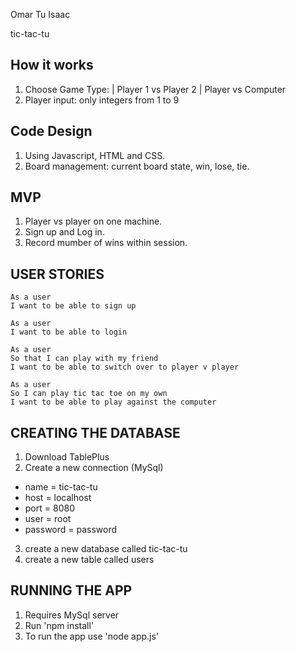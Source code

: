 Omar Tu Isaac

tic-tac-tu

## How it works

1. Choose Game Type: | Player 1 vs Player 2 | Player vs Computer
2. Player input: only integers from 1 to 9

## Code Design

1. Using Javascript, HTML and CSS.
2. Board management: current board state, win, lose, tie.

## MVP

1. Player vs player on one machine.
2. Sign up and Log in.
3. Record mumber of wins within session.

## USER STORIES
```
As a user
I want to be able to sign up
```
```
As a user
I want to be able to login
```
```
As a user
So that I can play with my friend
I want to be able to switch over to player v player
```
```
As a user
So I can play tic tac toe on my own
I want to be able to play against the computer
```
## CREATING THE DATABASE

1. Download TablePlus
2. Create a new connection (MySql)
  - name = tic-tac-tu
  - host = localhost
  - port = 8080
  - user = root
  - password = password
3. create a new database called tic-tac-tu
4. create a new table called users

## RUNNING THE APP

1. Requires MySql server
2. Run 'npm install'
3. To run the app use 'node app.js'
